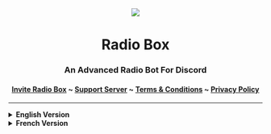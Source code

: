 <center>
  <img src="https://capsule-render.vercel.app/api?type=slice&color=6495ED&height=130&section=header&text=Radio%20Box&fontSize=30&fontAlign=80"/>
</center>

 <h1 align = "center">Radio Box</h1>
 <h3 align = "center">An Advanced Radio Bot For Discord</h3>
 <h4 align = "center"><a href = "https://invite.radio-box.dev">Invite Radio Box</a> ~ <a href = "https://support.radio-box.dev">Support Server</a> ~ <a href = "https://invite.radio-box.dev">Terms & Conditions</a> ~ <a href = "https://radio-box.dev/privacy-policy">Privacy Policy</a></h4>
  <hr>


<details>
 <summary><b> English Version </b></summary>
 <br/>
<p>
  <h4>What is Radio Box ?</h4>
Radio Box is a bot developed by UltraLion#0404, its only purpose is to entertain you with different radio stations available, every Sunday an update is made if you suggest a radio in the support server.

  <h4>Why Radio Box ?</h4>
    Radio Box is free and easy to use and offers a multitude of radio stations. It is also the only certified radio bot available on Discord. It also offers slash commands
</p>
</details>

<details>
 <summary><b> French Version</b></summary>
 <br/>
<p>
  <h4>Qu'est-ce que Radio Box ? ?</h4>
Radio Box est un bot développé par UltraLion#0404, son seul but est de vous divertir avec les différentes stations de radio disponibles, chaque dimanche une mise à jour est faite si vous suggérez une radio dans le serveur de support.

  <h4>Pourquoi choisir Radio Box ?</h4>
  Radio Box est gratuit et facile à utiliser et propose une multitude de radio. C'est également le seul bot radio certifié disponible sur Discord. Il offre également les commandes slash
</p>
</details>
